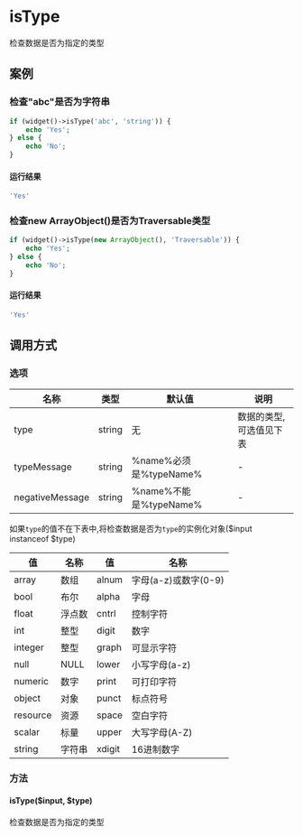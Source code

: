isType
======

检查数据是否为指定的类型

案例
----

### 检查"abc"是否为字符串

```php
if (widget()->isType('abc', 'string')) {
    echo 'Yes';
} else {
    echo 'No';
}
```

#### 运行结果

```php
'Yes'
```

### 检查new ArrayObject()是否为Traversable类型

```php
if (widget()->isType(new ArrayObject(), 'Traversable')) {
    echo 'Yes';
} else {
    echo 'No';
}
```

#### 运行结果

```php
'Yes'
```

调用方式
--------

### 选项

名称              | 类型    | 默认值                           | 说明
------------------|---------|----------------------------------|------
type              | string  | 无                               | 数据的类型,可选值见下表
typeMessage       | string  | %name%必须是%typeName%           | -
negativeMessage   | string  | %name%不能是%typeName%           | -

如果`type`的值不在下表中,将检查数据是否为`type`的实例化对象($input instanceof $type)

值       | 名称                 | 值       | 名称
---------|----------------------|----------|------
array    | 数组                 | alnum    | 字母(a-z)或数字(0-9)
bool     | 布尔                 | alpha    | 字母
float    | 浮点数               | cntrl    | 控制字符
int      | 整型                 | digit    | 数字
integer  | 整型                 | graph    | 可显示字符
null     | NULL                 | lower    | 小写字母(a-z)
numeric  | 数字                 | print    | 可打印字符
object   | 对象                 | punct    | 标点符号
resource | 资源                 | space    | 空白字符
scalar   | 标量                 | upper    | 大写字母(A-Z)
string   | 字符串               | xdigit   | 16进制数字

### 方法

#### isType($input, $type)
检查数据是否为指定的类型